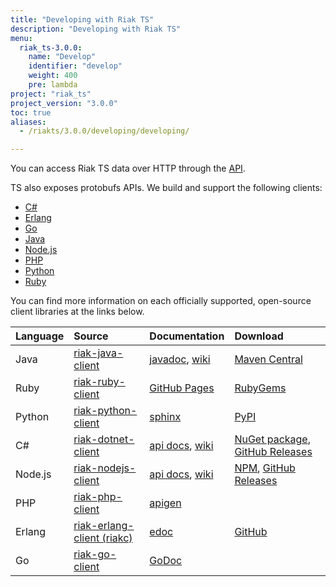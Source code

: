 ```yaml
---
title: "Developing with Riak TS"
description: "Developing with Riak TS"
menu:
  riak_ts-3.0.0:
    name: "Develop"
    identifier: "develop"
    weight: 400
    pre: lambda
project: "riak_ts"
project_version: "3.0.0"
toc: true
aliases:
  - /riakts/3.0.0/developing/developing/

---
```



[erlang]: {{<baseurl>}}riak/ts/3.0.0/developing/erlang
[go]: {{<baseurl>}}riak/ts/3.0.0/developing/golang
[http]: {{<baseurl>}}riak/ts/3.0.0/developing/http
[java]: {{<baseurl>}}riak/ts/3.0.0/developing/java
[ruby]: {{<baseurl>}}riak/ts/3.0.0/developing/ruby
[python]: {{<baseurl>}}riak/ts/3.0.0/developing/python
[csharp]: {{<baseurl>}}riak/ts/3.0.0/developing/csharp
[nodejs]: {{<baseurl>}}riak/ts/3.0.0/developing/nodejs
[erlang]: {{<baseurl>}}riak/ts/3.0.0/developing/erlang
[php]: {{<baseurl>}}riak/ts/3.0.0/developing/php


You can access Riak TS data over HTTP through the [API][http].

TS also exposes protobufs APIs. We build and support the following clients:

* [C#][csharp]
* [Erlang][erlang]
* [Go][go]
* [Java][java]
* [Node.js][nodejs]
* [PHP][php]
* [Python][python]
* [Ruby][ruby]

You can find more information on each officially supported, open-source client libraries at the links below.

Language | Source | Documentation | Download
:--------|:-------|:--------------|:--------
Java | [riak-java-client](https://github.com/basho/riak-java-client) | [javadoc](http://basho.github.com/riak-java-client), [wiki](https://github.com/basho/riak-java-client/wiki) | [Maven Central](http://search.maven.org/?#search%7Cgav%7C1%7Cg%3A%22com.basho.riak%22%20AND%20a%3A%22riak-client%22) |
Ruby | [riak-ruby-client](https://github.com/basho/riak-ruby-client) | [GitHub Pages](http://basho.github.io/riak-ruby-client/) | [RubyGems](https://rubygems.org/gems/riak-client)
Python | [riak-python-client](https://github.com/basho/riak-python-client) | [sphinx](http://basho.github.com/riak-python-client) | [PyPI](http://pypi.python.org/pypi?:action=display&name=riak#downloads)
C# | [riak-dotnet-client](https://github.com/basho/riak-dotnet-client) | [api docs](http://basho.github.io/riak-dotnet-client-api/), [wiki](https://github.com/basho/riak-dotnet-client/wiki) | [NuGet package](http://www.nuget.org/List/Packages/RiakClient), [GitHub Releases](https://github.com/basho/riak-dotnet-client/releases)
Node.js | [riak-nodejs-client](https://github.com/basho/riak-nodejs-client) | [api docs](http://basho.github.com/riak-nodejs-client/), [wiki](https://github.com/basho/riak-nodejs-client/wiki) | [NPM](https://www.npmjs.com/package/basho-riak-client), [GitHub Releases](https://github.com/basho/riak-nodejs-client/releases)
PHP | [riak-php-client](https://github.com/basho/riak-php-client) | [apigen](http://basho.github.io/riak-php-client)
Erlang | [riak-erlang-client (riakc)](https://github.com/basho/riak-erlang-client) | [edoc](http://basho.github.com/riak-erlang-client/) | [GitHub](https://github.com/basho/riak-erlang-client)
Go | [riak-go-client](https://github.com/basho/riak-go-client) | [GoDoc](https://godoc.org/github.com/basho/riak-go-client) | 
